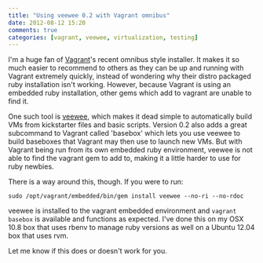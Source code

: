 ```yaml
---
title: "Using veewee 0.2 with Vagrant omnibus"
date: 2012-08-12 15:20
comments: true
categories: [vagrant, veewee, virtualization, testing]
---
```


I'm a huge fan of [Vagrant](http://vagrantup.com "Vagrant - Virtualized
development for the masses")'s recent omnibus style installer. It makes it so
much easier to recommend to others as they can be up and running with Vagrant
extremely quickly, instead of wondering why their distro packaged ruby
installation isn't working. However, because Vagrant is using an embedded ruby
installation, other gems which add to vagrant are unable to find it. 

One such tool is [veewee](http://github.com/jedi4ever/veewee/ "Veewee on
Github"), which makes it dead simple to automatically build VMs from
kickstarter files and basic scripts. Version 0.2 also adds a great subcommand
to Vagrant called 'basebox' which lets you use veewee to build baseboxes that
Vagrant may then use to launch new VMs. But with Vagrant being run from its own
embedded ruby environment, veewee is not able to find the vagrant gem to add
to, making it a little harder to use for ruby newbies. 

There is a way around this, though. If you were to run:

```
sudo /opt/vagrant/embedded/bin/gem install veewee --no-ri --no-rdoc
```
veewee is installed to the vagrant embedded environment and `vagrant basebox`
is available and functions as expected. I've done this on my OSX 10.8 box that
uses rbenv to manage ruby versions as well on a Ubuntu 12.04 box that uses rvm. 

Let me know if this does or doesn't work for you.
